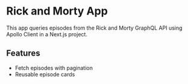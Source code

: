# Rick and Morty App

This app queries episodes from the Rick and Morty GraphQL API using Apollo Client in a Next.js project.

## Features
- Fetch episodes with pagination
- Reusable episode cards
